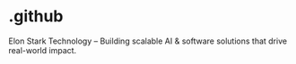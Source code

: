 # .github
Elon Stark Technology – Building scalable AI &amp; software solutions that drive real-world impact.
